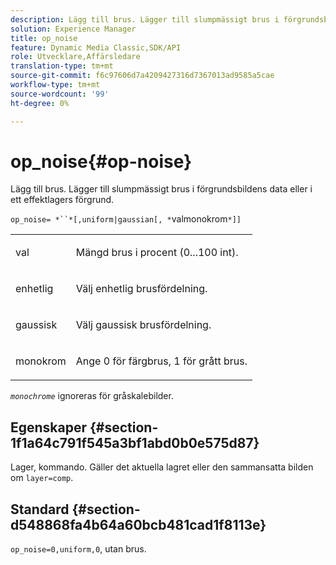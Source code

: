 ```yaml
---
description: Lägg till brus. Lägger till slumpmässigt brus i förgrundsbildens data eller i ett effektlagers förgrund.
solution: Experience Manager
title: op_noise
feature: Dynamic Media Classic,SDK/API
role: Utvecklare,Affärsledare
translation-type: tm+mt
source-git-commit: f6c97606d7a4209427316d7367013ad9585a5cae
workflow-type: tm+mt
source-wordcount: '99'
ht-degree: 0%

---
```



# op_noise{#op-noise}

Lägg till brus. Lägger till slumpmässigt brus i förgrundsbildens data eller i ett effektlagers förgrund.

`op_noise= *``*[,uniform|gaussian[, *`valmonokrom`*]]`

<table id="table_40675464E5824D52BF392ECCE2DDC03C"> 
 <tbody> 
  <tr> 
   <td colname="col1"> <p><span class="codeph"> val</span> </p> </td> 
   <td colname="col2"> <p>Mängd brus i procent (0...100 int). </p> </td> 
  </tr> 
  <tr> 
   <td colname="col1"> <p><span class="codeph"> enhetlig</span> </p> </td> 
   <td colname="col2"> <p>Välj enhetlig brusfördelning. </p> </td> 
  </tr> 
  <tr> 
   <td colname="col1"> <p><span class="codeph"> gaussisk</span> </p> </td> 
   <td colname="col2"> <p>Välj gaussisk brusfördelning. </p> </td> 
  </tr> 
  <tr> 
   <td colname="col1"> <p><span class="varname"> monokrom</span> </p> </td> 
   <td colname="col2"> <p>Ange 0 för färgbrus, 1 för grått brus. </p> </td> 
  </tr> 
 </tbody> 
</table>

*`monochrome`* ignoreras för gråskalebilder.

## Egenskaper {#section-1f1a64c791f545a3bf1abd0b0e575d87}

Lager, kommando. Gäller det aktuella lagret eller den sammansatta bilden om `layer=comp`.

## Standard {#section-d548868fa4b64a60bcb481cad1f8113e}

`op_noise=0,uniform,0`, utan brus.
